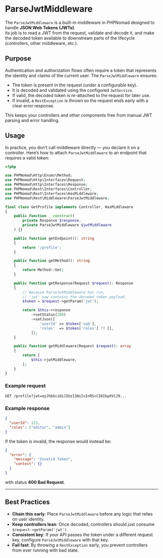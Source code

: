 # ParseJwtMiddleware

The `ParseJwtMiddleware` is a built-in middleware in PHPNomad designed to handle **JSON Web Tokens (JWTs)**.  
Its job is to read a JWT from the request, validate and decode it, and make the decoded token available
to downstream parts of the lifecycle (controllers, other middleware, etc.).

## Purpose

Authentication and authorization flows often require a token that represents the identity and claims of the current user.
The `ParseJwtMiddleware` ensures:

- The token is present in the request (under a configurable key).
- It is decoded and validated using the configured `JwtService`.
- If valid, the decoded token is re-attached to the request for later use.
- If invalid, a `RestException` is thrown so the request ends early with a clear error response.

This keeps your controllers and other components free from manual JWT parsing and error handling.

## Usage

In practice, you don’t call middleware directly — you declare it on a controller.
Here’s how to attach `ParseJwtMiddleware` to an endpoint that requires a valid token:

```php
<?php

use PHPNomad\Http\Enums\Method;
use PHPNomad\Http\Interfaces\Request;
use PHPNomad\Http\Interfaces\Response;
use PHPNomad\Rest\Interfaces\Controller;
use PHPNomad\Rest\Interfaces\HasMiddleware;
use PHPNomad\Rest\Middleware\ParseJwtMiddleware;

final class GetProfile implements Controller, HasMiddleware
{
    public function __construct(
        private Response $response,
        private ParseJwtMiddleware $jwtMiddleware
    ) {}

    public function getEndpoint(): string
    {
        return '/profile';
    }

    public function getMethod(): string
    {
        return Method::Get;
    }

    public function getResponse(Request $request): Response
    {
        // Because ParseJwtMiddleware has run,
        // 'jwt' now contains the decoded token payload.
        $token = $request->getParam('jwt');

        return $this->response
            ->setStatus(200)
            ->setJson([
                'userId' => $token['sub'],
                'roles'  => $token['roles'] ?? [],
            ]);
    }

    public function getMiddleware(Request $request): array
    {
        return [
            $this->jwtMiddleware,
        ];
    }
}
```

### Example request

```
GET /profile?jwt=eyJhbGciOiJIUzI1NiIsInR5cCI6IkpXVCJ9...
```

### Example response

```json
{
  "userId": 123,
  "roles": ["editor", "admin"]
}
```

If the token is invalid, the response would instead be:

```json
{
  "error": {
    "message": "Invalid Token",
    "context": {}
  }
}
```

with status **400 Bad Request**.

---

## Best Practices

* **Chain this early**: Place `ParseJwtMiddleware` before any logic that relies on user identity.
* **Keep controllers lean**: Once decoded, controllers should just consume `$request->getParam('jwt')`.
* **Consistent key**: If your API passes the token under a different request key, configure `ParseJwtMiddleware` with that key.
* **Fail fast**: By throwing a `RestException` early, you prevent controllers from ever running with bad state.